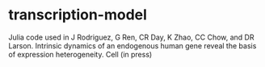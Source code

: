 # transcription-model
Julia code used in J Rodriguez, G Ren, CR Day, K Zhao, CC Chow, and DR Larson. Intrinsic dynamics of an endogenous human gene reveal the basis of expression heterogeneity. Cell (in press)
